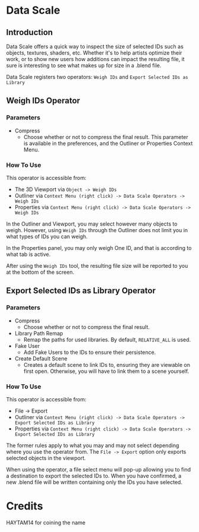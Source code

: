 # Data Scale
## Introduction
Data Scale offers a quick way to inspect the size of selected IDs such as objects, textures, shaders, etc. Whether it's to help artists optimize their work, or to show new users how additions can impact the resulting file, it sure is interesting to see what makes up for size in a .blend file.

Data Scale registers two operators: `Weigh IDs` and `Export Selected IDs as Library`

## Weigh IDs Operator
### Parameters
- Compress
  - Choose whether or not to compress the final result. This parameter is available in the preferences, and the Outliner or Properties Context Menu.
### How To Use
This operator is accessible from:
- The 3D Viewport via `Object -> Weigh IDs`
- Outliner via `Context Menu (right click) -> Data Scale Operators -> Weigh IDs`
- Properties via `Context Menu (right click) -> Data Scale Operators -> Weigh IDs`
  
In the Outliner and Viewport, you may select however many objects to weigh. However, using `Weigh IDs` through the Outliner does not limit you in what types of IDs you can weigh.

In the Properties panel, you may only weigh One ID, and that is according to what tab is active.

After using the `Weigh IDs` tool, the resulting file size will be reported to you at the bottom of the screen.

## Export Selected IDs as Library Operator
### Parameters
- Compress
  - Choose whether or not to compress the final result.
- Library Path Remap
  - Remap the paths for used libraries. By default, `RELATIVE_ALL` is used.
- Fake User
  - Add Fake Users to the IDs to ensure their persistence.
- Create Default Scene
  - Creates a default scene to link IDs to, ensuring they are viewable on first open. Otherwise, you will have to link them to a scene yourself.
### How To Use
This operator is accessible from:
- File -> Export
- Outliner via `Context Menu (right click) -> Data Scale Operators -> Export Selected IDs as Library`
- Properties via `Context Menu (right click) -> Data Scale Operators -> Export Selected IDs as Library`
  
The former rules apply to what you may and may not select depending where you use the operator from. The `File -> Export` option only exports selected objects in the viewport.

When using the operator, a file select menu will pop-up allowing you to find a destination to export the selected IDs to. When you have confirmed, a new .blend file will be written containing only the IDs you have selected.

# Credits
HAYTAM14 for coining the name
